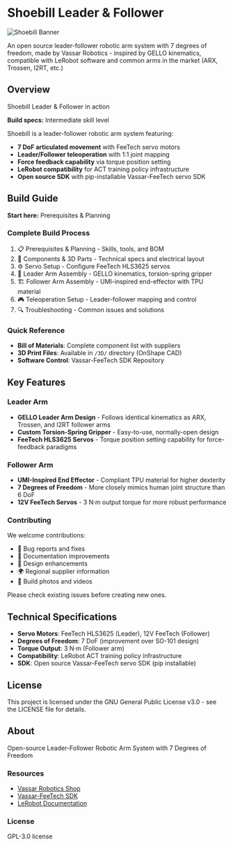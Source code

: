 # Shoebill Leader & Follower

![Shoebill Banner](https://raw.githubusercontent.com/ash8123/Shoebill-Leader-Follower-Robotic-Arms/main/photos/DUAL_ARMS_BCKGND.jpeg)

An open source leader-follower robotic arm system with 7 degrees of freedom, made by Vassar Robotics - inspired by GELLO kinematics, compatible with LeRobot software and common arms in the market (ARX, Trossen, I2RT, etc.)

## Overview

Shoebill Leader & Follower in action

**Build specs:** Intermediate skill level

Shoebill is a leader-follower robotic arm system featuring:

* **7 DoF articulated movement** with FeeTech servo motors
* **Leader/Follower teleoperation** with 1:1 joint mapping
* **Force feedback capability** via torque position setting
* **LeRobot compatibility** for ACT training policy infrastructure
* **Open source SDK** with pip-installable Vassar-FeeTech servo SDK

## Build Guide

**Start here:** Prerequisites & Planning

### Complete Build Process

1. 📋 Prerequisites & Planning - Skills, tools, and BOM
2. 🔧 Components & 3D Parts - Technical specs and electrical layout
3. ⚙️ Servo Setup - Configure FeeTech HLS3625 servos
4. 🎯 Leader Arm Assembly - GELLO kinematics, torsion-spring gripper
5. 🏗️ Follower Arm Assembly - UMI-inspired end-effector with TPU material
6. 🎮 Teleoperation Setup - Leader-follower mapping and control
7. 🔍 Troubleshooting - Common issues and solutions

### Quick Reference

* **Bill of Materials**: Complete component list with suppliers
* **3D Print Files**: Available in `/3D/` directory (OnShape CAD)
* **Software Control**: Vassar-FeeTech SDK Repository

## Key Features

### Leader Arm
* **GELLO Leader Arm Design** - Follows identical kinematics as ARX, Trossen, and I2RT follower arms
* **Custom Torsion-Spring Gripper** - Easy-to-use, normally-open design
* **FeeTech HLS3625 Servos** - Torque position setting capability for force-feedback paradigms

### Follower Arm
* **UMI-Inspired End Effector** - Compliant TPU material for higher dexterity
* **7 Degrees of Freedom** - More closely mimics human joint structure than 6 DoF
* **12V FeeTech Servos** - 3 N·m output torque for more robust performance

### Contributing

We welcome contributions:

* 🐛 Bug reports and fixes
* 📖 Documentation improvements
* 🔧 Design enhancements
* 🌍 Regional supplier information
* 📸 Build photos and videos

Please check existing issues before creating new ones.

## Technical Specifications

* **Servo Motors**: FeeTech HLS3625 (Leader), 12V FeeTech (Follower)
* **Degrees of Freedom**: 7 DoF (improvement over SO-101 design)
* **Torque Output**: 3 N·m (Follower arm)
* **Compatibility**: LeRobot ACT training policy infrastructure
* **SDK**: Open source Vassar-FeeTech servo SDK (pip installable)

## License

This project is licensed under the GNU General Public License v3.0 - see the LICENSE file for details.

## About

Open-source Leader-Follower Robotic Arm System with 7 Degrees of Freedom

### Resources

* [Vassar Robotics Shop](https://shop.vassarrobotics.com/products/7-dof-leader-follower-pair-assembled)
* [Vassar-FeeTech SDK](https://github.com/vassar-robotics/feetech-servo-sdk)
* [LeRobot Documentation](https://huggingface.co/docs/lerobot/en/installation)

### License

GPL-3.0 license